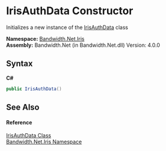﻿# IrisAuthData Constructor 
 

Initializes a new instance of the <a href ="T_Bandwidth_Net_Iris_IrisAuthData.md">IrisAuthData</a> class

**Namespace:**&nbsp;<a href ="N_Bandwidth_Net_Iris.md">Bandwidth.Net.Iris</a><br />**Assembly:**&nbsp;Bandwidth.Net (in Bandwidth.Net.dll) Version: 4.0.0

## Syntax

**C#**<br />
``` C#
public IrisAuthData()
```


## See Also


#### Reference
<a href ="T_Bandwidth_Net_Iris_IrisAuthData.md">IrisAuthData Class</a><br /><a href ="N_Bandwidth_Net_Iris.md">Bandwidth.Net.Iris Namespace</a><br />